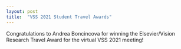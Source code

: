 ```yaml
---
layout: post
title:  "VSS 2021 Student Travel Awards"
---
```


Congratulations to Andrea Boncincova for winning the Elsevier/Vision Research Travel Award for the virtual VSS 2021 meeting!
